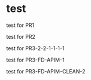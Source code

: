 # test

test for PR1

test for PR2

test for PR3-2-2-1-1-1-1

test for PR3-FD-APIM-1

test for PR3-FD-APIM-CLEAN-2



